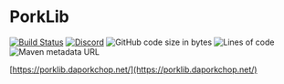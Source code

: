 # PorkLib

[![Build Status](https://jenkins.daporkchop.net/job/PorkStudios/job/PorkLib/job/development/badge/icon)](https://jenkins.daporkchop.net/job/PorkStudios/job/PorkLib/)
[![Discord](https://img.shields.io/discord/428813657816956929.svg)](https://discord.gg/FrBHHCk)
![GitHub code size in bytes](https://img.shields.io/github/languages/code-size/PorkStudios/PorkLib)
![Lines of code](https://img.shields.io/tokei/lines/github/PorkStudios/PorkLib)
![Maven metadata URL](https://img.shields.io/maven-metadata/v?metadataUrl=https%3A%2F%2Fmaven.daporkchop.net%2Fnet%2Fdaporkchop%2Flib%2Fcommon%2Fmaven-metadata.xml)

[https://porklib.daporkchop.net/](https://porklib.daporkchop.net/)
